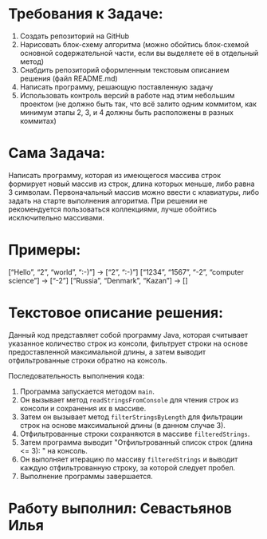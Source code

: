 # Требования к Задаче:

1. Создать репозиторий на GitHub
2. Нарисовать блок-схему алгоритма (можно обойтись блок-схемой основной содержательной части, если вы выделяете её в отдельный метод)
3. Снабдить репозиторий оформленным текстовым описанием решения (файл README.md)
4. Написать программу, решающую поставленную задачу
5. Использовать контроль версий в работе над этим небольшим проектом (не должно быть так, что всё залито одним коммитом, как минимум этапы 2, 3, и 4 должны быть расположены в разных коммитах)

# Сама Задача:

Написать программу, которая из имеющегося массива строк формирует новый массив из строк, длина которых меньше, либо равна 3 символам.
Первоначальный массив можно ввести с клавиатуры, либо задать на старте выполнения алгоритма.
При решении не рекомендуется пользоваться коллекциями, лучше обойтись исключительно массивами.

# Примеры:
[“Hello”, “2”, “world”, “:-)”] → [“2”, “:-)”]
[“1234”, “1567”, “-2”, “computer science”] → [“-2”]
[“Russia”, “Denmark”, “Kazan”] → []

# Текстовое описание решения:

Данный код представляет собой программу Java, которая считывает указанное количество строк из консоли, фильтрует строки на основе предоставленной максимальной длины, а затем выводит отфильтрованные строки обратно на консоль.

Последовательность выполнения кода:
1. Программа запускается методом `main`.
2. Он вызывает метод `readStringsFromConsole` для чтения строк из консоли и сохранения их в массиве.
3. Затем он вызывает метод `filterStringsByLength` для фильтрации строк на основе максимальной длины (в данном случае 3).
4. Отфильтрованные строки сохраняются в массиве `filteredStrings`.
5. Затем программа выводит "Отфильтрованный список строк (длина <= 3): " на консоль.
6. Он выполняет итерацию по массиву `filteredStrings` и выводит каждую отфильтрованную строку, за которой следует пробел.
7. Выполнение программы завершается.


# Работу выполнил: Севастьянов Илья

